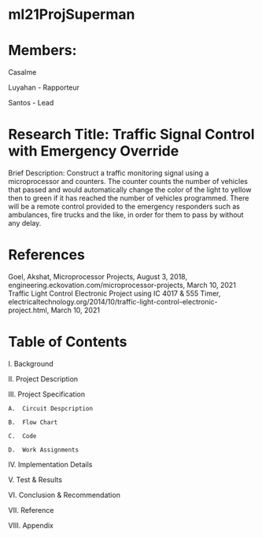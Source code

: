 # ml21ProjSuperman

# Members:

Casalme

Luyahan - Rapporteur

Santos - Lead

# Research Title: Traffic Signal Control with Emergency Override

Brief Description:
Construct a traffic monitoring signal using a microprocessor and counters. The counter counts the number of vehicles that passed and would automatically change the color of the light to yellow then to green if it has reached the number of vehicles programmed. There will be a remote control provided to the emergency responders such as ambulances, fire trucks and the like, in order for them to pass by without any delay.

# References
Goel, Akshat, Microprocessor Projects, August 3, 2018, engineering.eckovation.com/microprocessor-projects, March 10, 2021
Traffic Light Control Electronic Project using IC 4017 & 555 Timer, electricaltechnology.org/2014/10/traffic-light-control-electronic-project.html, March 10, 2021

# Table of Contents
I.	Background

II.	Project Description
	
III.	Project Specification

	A.	Circuit Despcription
	
	B.	Flow Chart
	
	C.	Code
	
	D.	Work Assignments
	
IV.	Implementation Details

V.	Test & Results

VI. 	Conclusion & Recommendation

VII.	Reference

VIII.	Appendix
	
	
